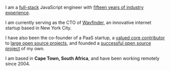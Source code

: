 I am a [full-stack](/2014/04/what-does-full-stack-mean) JavaScript engineer with [fifteen years of industry experience](/portfolio).

I am currently serving as the CTO of [Wayfinder](http://wayfinder.co), an innovative internet startup based in New York City.

I have also been the co-founder of a PaaS startup, a [valued core contributor](https://drupal.org/node/956624) to
[large open source projects](http://drupal.org), and founded a [successful open source project](http://aegirproject.org) of my own.

I am based in __Cape Town, South Africa__, and have been working remotely since 2004.
